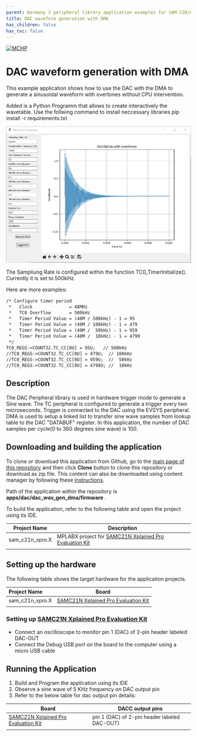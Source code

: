 ```yaml
---
parent: Harmony 3 peripheral library application examples for SAM C20/C21 family
title: DAC waveform generation with DMA 
has_children: false
has_toc: false
---
```


[![MCHP](https://www.microchip.com/ResourcePackages/Microchip/assets/dist/images/logo.png)](https://www.microchip.com)

# DAC waveform generation with DMA

This example application shows how to use the DAC with the DMA to generate a sinusoidal waveform with overtones without CPU intervention.

Added is a Python Programm that allows to create interactively the wavetable.
Use the follwing command to install neccessary libraries
 pip install -r requirements.txt 

![Alt-Text](WaveformGenerator.png)

The Sampliung Rate is configured within the function TC0_TimerInitialize(). Currently it is set to 500kHz.

Here are more examples: 

    /* Configure timer period 
     *   Clock              = 48MHz
     *   TC0 Overflow       = 500kHz
     *   Timer Period Value = (48M / 500kHz) - 1 = 95
     *   Timer Period Value = (48M / 100kHz) - 1 = 479
     *   Timer Period Value = (48M /  50kHz) - 1 = 959
     *   Timer Period Value = (48M /  10kHz) - 1 = 4799
     */
    TC0_REGS->COUNT32.TC_CC[0U] = 95U;   // 500kHz
    //TC0_REGS->COUNT32.TC_CC[0U] = 479U;  // 100kHz
    //TC0_REGS->COUNT32.TC_CC[0U] = 959U;  //  50kHz
    //TC0_REGS->COUNT32.TC_CC[0U] = 4799U; //  10kHz

    

## Description

The DAC Peripheral library is used in hardware trigger mode to generate a Sine wave. The TC peripheral is configured to generate a trigger every two microseconds. Trigger is connected to the DAC using the EVSYS peripheral. DMA is used to setup a linked list to transfer sine wave samples from lookup table to the DAC "DATABUF" register. In this application, the number of DAC samples per cycle(0 to 360 degrees sine wave) is 100.

## Downloading and building the application

To clone or download this application from Github, go to the [main page of this repository](https://github.com/Microchip-MPLAB-Harmony/csp_apps_sam_c20_c21) and then click **Clone** button to clone this repository or download as zip file.
This content can also be downloaded using content manager by following these [instructions](https://github.com/Microchip-MPLAB-Harmony/contentmanager/wiki).

Path of the application within the repository is **apps/dac/dac_wav_gen_dma/firmware** .

To build the application, refer to the following table and open the project using its IDE.

| Project Name      | Description                                    |
| ----------------- | ---------------------------------------------- |
| sam_c21n_xpro.X | MPLABX project for [SAMC21N Xplained Pro Evaluation Kit](https://www.microchip.com/developmenttools/ProductDetails/atsamc21n-xpro) |
|||

## Setting up the hardware

The following table shows the target hardware for the application projects.

| Project Name| Board|
|:---------|:---------:|
| sam_c21n_xpro.X | [SAMC21N Xplained Pro Evaluation Kit](https://www.microchip.com/developmenttools/ProductDetails/atsamc21n-xpro)
|||

### Setting up [SAMC21N Xplained Pro Evaluation Kit](https://www.microchip.com/developmenttools/ProductDetails/atsamc21n-xpro)

- Connect an oscilloscope to monitor pin 1 (DAC) of 2-pin header labeled DAC-OUT
- Connect the Debug USB port on the board to the computer using a micro USB cable

## Running the Application

1. Build and Program the application using its IDE
2. Observe a sine wave of 5 KHz frequency on DAC output pin
3. Refer to the below table for dac output pin details:

| Board      | DACC output pins |
| ----------------- |-----------|
| [SAMC21N Xplained Pro Evaluation Kit](https://www.microchip.com/developmenttools/ProductDetails/atsamc21n-xpro) | pin 1 (DAC) of 2-pin header labeled DAC-OUT) |
|||
